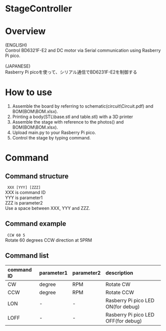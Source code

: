 # StageController

# Overview
(ENGLISH)  
Control BD6321F-E2 and DC motor via Serial communication using Rasberry Pi pico.
<br>
<br>
(JAPANESE)  
Rasberry Pi picoを使って、シリアル通信でBD6231F-E2を制御する  


# How to use
1. Assemble the board by referring to schematic(circuit\Circuit.pdf) and BOM(BOM\BOM.xlsx).
2. Printing a body(STL\base.stl and table.stl) with a 3D printer
3. Assemble the stage with reference to the photos() and BOM(BOM\BOM.xlsx).
4. Upload main.py to your Rasberry Pi pico.
5. Control the stage by typing command.


# Command
## Command structure
` XXX [YYY] [ZZZ]`   
XXX is command ID  
YYY is parameter1  
ZZZ is parameter2  
Use a space between XXX, YYY and ZZZ.

## Command example
` CCW 60 5`  
Rotate 60 degrees CCW direction at 5PRM

## Command list
| command ID | parameter1 | parameter2 |description |
| :--- | :--- | :--- |:--- |
| CW | degree | RPM | Rotate CW |
| CCW | degree | RPM |Rotate CCW |
| LON | - | - | Rasberry Pi pico LED ON(for debug) |
| LOFF | - | - | Rasberry Pi pico LED OFF(for debug) |
